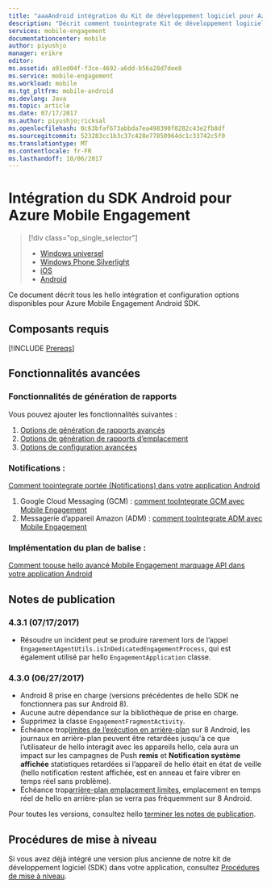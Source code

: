 ```yaml
---
title: "aaaAndroid intégration du Kit de développement logiciel pour Azure Mobile Engagement"
description: "Décrit comment toointegrate Kit de développement logiciel Azure Mobile Engagement dans des applications Android"
services: mobile-engagement
documentationcenter: mobile
author: piyushjo
manager: erikre
editor: 
ms.assetid: a91ed04f-f3ce-4692-a6dd-b56a28d7dee8
ms.service: mobile-engagement
ms.workload: mobile
ms.tgt_pltfrm: mobile-android
ms.devlang: Java
ms.topic: article
ms.date: 07/17/2017
ms.author: piyushjo;ricksal
ms.openlocfilehash: 0c63bfaf673abbda7ea498390f8282c43e2fb8df
ms.sourcegitcommit: 523283cc1b3c37c428e77850964dc1c33742c5f0
ms.translationtype: MT
ms.contentlocale: fr-FR
ms.lasthandoff: 10/06/2017
---
```

# <a name="android-sdk-integration-for-azure-mobile-engagement"></a>Intégration du SDK Android pour Azure Mobile Engagement
> [!div class="op_single_selector"]
> * [Windows universel](mobile-engagement-windows-store-sdk-overview.md)
> * [Windows Phone Silverlight](mobile-engagement-windows-phone-sdk-overview.md)
> * [iOS](mobile-engagement-ios-sdk-overview.md)
> * [Android](mobile-engagement-android-sdk-overview.md)
> 
> 

Ce document décrit tous les hello intégration et configuration options disponibles pour Azure Mobile Engagement Android SDK.

## <a name="prerequisites"></a>Composants requis
[!INCLUDE [Prereqs](../../includes/mobile-engagement-android-prereqs.md)]

## <a name="advanced-features"></a>Fonctionnalités avancées
### <a name="reporting-features"></a>Fonctionnalités de génération de rapports
Vous pouvez ajouter les fonctionnalités suivantes :

1. [Options de génération de rapports avancés](mobile-engagement-android-advanced-reporting.md)
2. [Options de génération de rapports d’emplacement](mobile-engagement-android-location-reporting.md)
3. [Options de configuration avancées](mobile-engagement-android-advanced-configuration.md)

### <a name="notifications"></a>Notifications :
[Comment toointegrate portée (Notifications) dans votre application Android](mobile-engagement-android-integrate-engagement-reach.md)

1. Google Cloud Messaging (GCM) : [comment tooIntegrate GCM avec Mobile Engagement](mobile-engagement-android-gcm-integrate.md)
2. Messagerie d’appareil Amazon (ADM) : [comment tooIntegrate ADM avec Mobile Engagement](mobile-engagement-android-adm-integrate.md)

### <a name="tag-plan-implementation"></a>Implémentation du plan de balise :
[Comment toouse hello avancé Mobile Engagement marquage API dans votre application Android](mobile-engagement-android-use-engagement-api.md)

## <a name="release-notes"></a>Notes de publication

### <a name="431-07172017"></a>4.3.1 (07/17/2017)
* Résoudre un incident peut se produire rarement lors de l’appel `EngagementAgentUtils.isInDedicatedEngagementProcess`, qui est également utilisé par hello `EngagementApplication` classe.

### <a name="430-06272017"></a>4.3.0 (06/27/2017)
* Android 8 prise en charge (versions précédentes de hello SDK ne fonctionnera pas sur Android 8).
* Aucune autre dépendance sur la bibliothèque de prise en charge.
* Supprimez la classe `EngagementFragmentActivity`.
* Échéance trop[limites de l’exécution en arrière-plan](https://developer.android.com/preview/features/background.html) sur 8 Android, les journaux en arrière-plan peuvent être retardées jusqu'à ce que l’utilisateur de hello interagit avec les appareils hello, cela aura un impact sur les campagnes de Push **remis** et **Notification système affichée** statistiques retardées si l’appareil de hello était en état de veille (hello notification restent affichée, est en anneau et faire vibrer en temps réel sans problème).
* Échéance trop[arrière-plan emplacement limites](https://developer.android.com/preview/features/background-location-limits.html), emplacement en temps réel de hello en arrière-plan se verra pas fréquemment sur 8 Android.

Pour toutes les versions, consultez hello [terminer les notes de publication](mobile-engagement-android-release-notes.md).

## <a name="upgrade-procedures"></a>Procédures de mise à niveau
Si vous avez déjà intégré une version plus ancienne de notre kit de développement logiciel (SDK) dans votre application, consultez [Procédures de mise à niveau](mobile-engagement-android-upgrade-procedure.md).


